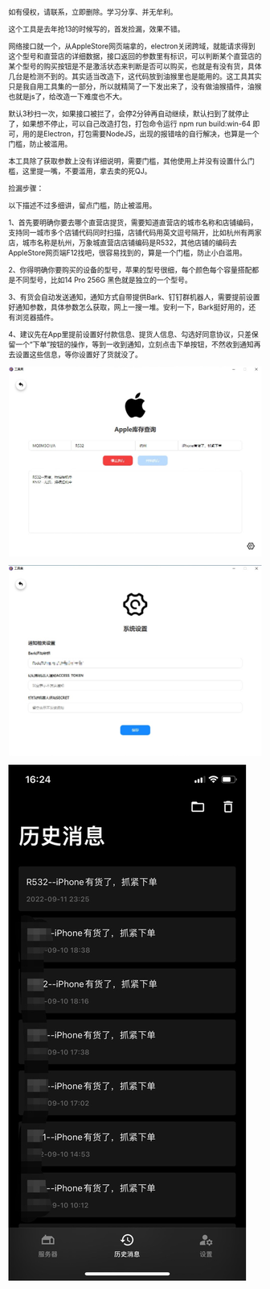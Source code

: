 如有侵权，请联系，立即删除。学习分享、并无牟利。

这个工具是去年抢13的时候写的，首发捡漏，效果不错。

网络接口就一个，从AppleStore网页端拿的，electron关闭跨域，就能请求得到这个型号和直营店的详细数据，接口返回的参数里有标识，可以判断某个直营店的某个型号的购买按钮是不是激活状态来判断是否可以购买，也就是有没有货，具体几台是检测不到的。其实适当改造下，这代码放到油猴里也是能用的。这工具其实只是我自用工具集的一部分，所以就精简了一下发出来了，没有做油猴插件，油猴也就是js了，给改造一下难度也不大。

默认3秒扫一次，如果接口被拦了，会停2分钟再自动继续，默认扫到了就停止了，如果想不停止，可以自己改造打包，打包命令运行 npm run build:win-64 即可，用的是Electron，打包需要NodeJS，出现的报错啥的自行解决，也算是一个门槛，防止被滥用。

本工具除了获取参数上没有详细说明，需要门槛，其他使用上并没有设置什么门槛，这里提一嘴，不要滥用，拿去卖的死QJ。

捡漏步骤：

以下描述不过多细讲，留点门槛，防止被滥用。

1、首先要明确你要去哪个直营店提货，需要知道直营店的城市名称和店铺编码，支持同一城市多个店铺代码同时扫描，店铺代码用英文逗号隔开，比如杭州有两家店，城市名称是杭州，万象城直营店店铺编码是R532，其他店铺的编码去AppleStore网页端F12找吧，很容易找到的，算是一个门槛，防止小白滥用。

2、你得明确你要购买的设备的型号，苹果的型号很细，每个颜色每个容量搭配都是不同型号，比如14 Pro 256G 黑色就是独立的一个型号。

3、有货会自动发送通知，通知方式自带提供Bark、钉钉群机器人，需要提前设置好通知参数，具体参数怎么获取，网上一搜一堆。安利一下，Bark挺好用的，还有浏览器插件。

4、建议先在App里提前设置好付款信息、提货人信息、勾选好同意协议，只差保留一个“下单”按钮的操作，等到一收到通知，立刻点击下单按钮，不然收到通知再去设置这些信息，等你设置好了货就没了。

![](images\1.jpg)

![](images\2.jpg)

![](images\bark.jpg)